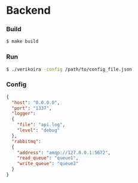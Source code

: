 # Backend

### Build
```bash
$ make build
```

### Run
```bash
$ ./verikoira -config /path/to/config_file.json
```

### Config
```json
{
  "host": "0.0.0.0",
  "port": "1337",
  "logger":
  {
    "file": "api.log",
    "level": "debug"
  },
  "rabbitmq":
  {
    "address": "amqp://127.0.0.1:5672",
    "read_queue": "queue1",
    "write_queue": "queue2"
  }
}
```
